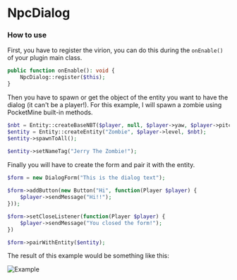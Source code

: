 # NpcDialog

### How to use 

First, you have to register the virion, you can do this during the `onEnable()` of your plugin main class.

```php
public function onEnable(): void {
    NpcDialog::register($this);
}
```

Then you have to spawn or get the object of the entity you want to have the dialog (it can't be a player!). For this example, I will spawn a zombie using PocketMine built-in methods.

 ```php
$nbt = Entity::createBaseNBT($player, null, $player->yaw, $player->pitch);
$entity = Entity::createEntity("Zombie", $player->level, $nbt);
$entity->spawnToAll();
 
$entity->setNameTag("Jerry The Zombie!");
 ```

Finally you will have to create the form and pair it with the entity.
```php
$form = new DialogForm("This is the dialog text");
 
$form->addButton(new Button("Hi", function(Player $player) {
    $player->sendMessage("Hi!!");
}));

$form->setCloseListener(function(Player $player) {
    $player->sendMessage("You closed the form!");
})

$form->pairWithEntity($entity);
```

The result of this example would be something like this:

![Example](https://i.imgur.com/468mQKF.png)

